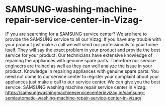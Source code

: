 # SAMSUNG-washing-machine-repair-service-center-in-Vizag-
 IF you are searching for a SAMSUNG service center? We are here to provide the SAMSUNG service to all our Vizag. If you have any trouble with your product just make a call we will send our professionals to your home itself. They will say the exact problem in your product and provide the best service for your product. Our technicians have extensive knowledge of repairing the appliances with genuine spare parts. Therefore our service engineers are trained as well as they can well analyze the issue in your product. Knowledge in repairing appliances with genuine spare parts. You need not come to our service center to register your complaint about your appliances just make a call to our service center. We can give you the best service. SAMSUNG washing machine repair service center in Vizag.  https://samsungwashingmachineservicecenterinvizag.in/samsung-semiautomatic-washing-machine-repair-service-center-in-vizag/
